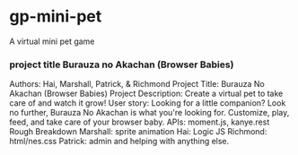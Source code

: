 # gp-mini-pet
A virtual mini pet game


### project title Burauza no Akachan (Browser Babies)


Authors: Hai, Marshall, Patrick, & Richmond
Project Title: Burauza No Akachan (Browser Babies)
Project Description: Create a virtual pet to take care of and watch it grow!
User story: Looking for a little companion? Look no further, Burauza No Akachan is what you're looking for. Customize, play, feed, and take care of your browser baby.
APIs: moment.js, kanye.rest
Rough Breakdown
    Marshall: sprite animation
    Hai: Logic JS
    Richmond: html/nes.css
    Patrick: admin and helping with anything else.

